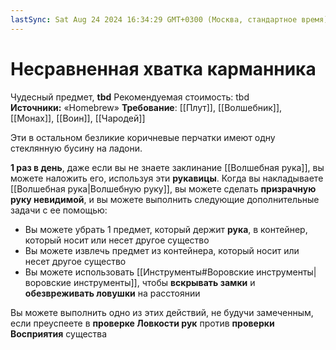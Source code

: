 ```yaml
---
lastSync: Sat Aug 24 2024 16:34:29 GMT+0300 (Москва, стандартное время)
---
```

# Несравненная хватка карманника

Чудесный предмет, **tbd**
Рекомендуемая стоимость: tbd
**Источники:** «Homebrew»
**Требование**: [[Плут]], [[Волшебник]], [[Монах]], [[Воин]], [[Чародей]]

Эти в остальном безликие коричневые перчатки имеют одну стеклянную бусину на ладони.

**1 раз в день**, даже если вы не знаете заклинание [[Волшебная рука]], вы можете наложить его, используя эти **рукавицы**. Когда вы накладываете [[Волшебная рука|Волшебную руку]], вы можете сделать **призрачную руку невидимой**, и вы можете выполнить следующие дополнительные задачи с ее помощью:

- Вы можете убрать 1 предмет, который держит **рука**, в контейнер, который носит или несет другое существо
- Вы можете извлечь предмет из контейнера, который носит или несет другое существо
- Вы можете использовать [[Инструменты#Воровские инструменты|воровские инструменты]], чтобы **вскрывать замки** и **обезвреживать ловушки** на расстоянии

Вы можете выполнить одно из этих действий, не будучи замеченным, если преуспеете в **проверке Ловкости рук** против **проверки Восприятия** существа